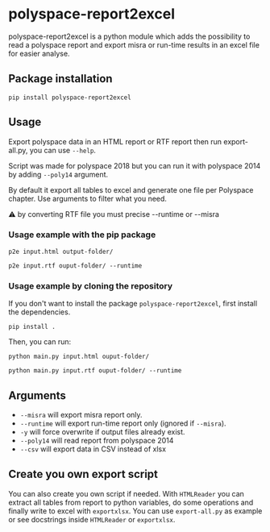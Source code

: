 # polyspace-report2excel

polyspace-report2excel is a python module which adds the possibility 
to read a polyspace report and export misra or run-time results in 
an excel file for easier analyse.

## Package installation

`pip install polyspace-report2excel`

## Usage
Export polyspace data in an HTML report or RTF report then run export-all.py, you can use `--help`. 

Script was made for polyspace 2018 but you can run it with polyspace 2014 
by adding `--poly14` argument.

By default it export all tables to excel and generate one file per Polyspace chapter.
Use arguments to filter what you need.

:warning: by converting RTF file you must precise --runtime or --misra


### Usage example with the pip package
```
p2e input.html output-folder/

p2e input.rtf ouput-folder/ --runtime
```

### Usage example by cloning the repository
If you don't want to install the package `polyspace-report2excel`, first install the dependencies.

`pip install .`

Then, you can run:
``` 
python main.py input.html ouput-folder/

python main.py input.rtf ouput-folder/ --runtime
```
## Arguments
- `--misra` will export misra report only.
- `--runtime` will export run-time report only (ignored if `--misra`).
- `-y` will force overwrite if output files already exist.
- `--poly14` will read report from polyspace 2014
- `--csv` will export data in CSV instead of xlsx

## Create you own export script
You can also create you own script if needed. With `HTMLReader` you can 
extract all tables from report to python variables, do some operations 
and finally write to excel with `exportxlsx`. You can use `export-all.py`
as example or see docstrings inside `HTMLReader` or `exportxlsx`.

